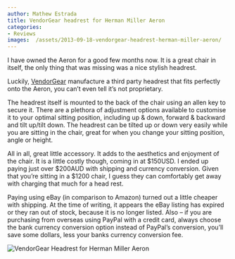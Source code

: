 ```yaml
---
author: Mathew Estrada
title: VendorGear headrest for Herman Miller Aeron
categories:
- Reviews
images:  /assets/2013-09-18-vendorgear-headrest-herman-miller-aeron/
---
```


I have owned the Aeron for a good few months now. It is a great chair in itself, the only thing that was missing was a nice stylish headrest.

Luckily, [VendorGear](http://vendorgear.com/) manufacture a third party headrest that fits perfectly onto the Aeron, you can’t even tell it’s not proprietary.

<!--more-->

The headrest itself is mounted to the back of the chair using an allen key to secure it. There are a plethora of adjustment options available to customise it to your optimal sitting position, including up & down, forward & backward and tilt up/tilt down.
The headrest can be tilted up or down very easily while you are sitting in the chair, great for when you change your sitting position, angle or height.

All in all, great little accessory. It adds to the aesthetics and enjoyment of the chair. It is a little costly though, coming in at \$150USD. I ended up paying just over \$200AUD with shipping and currency conversion. Given that you’re sitting in a $1200 chair, I guess they can comfortably get away with charging that much for a head rest.

Paying using eBay (in comparison to Amazon) turned out a little cheaper with shipping. At the time of writing, it appears the eBay listing has expired or they ran out of stock, because it is no longer listed.
Also – if you are purchasing from overseas using PayPal with a credit card, always choose the bank currency conversion option instead of PayPal’s conversion, you’ll save some dollars, less your banks currency conversion fee.

![VendorGear Headrest for Herman Miller Aeron]({{page.images}}vendorgear.jpg)